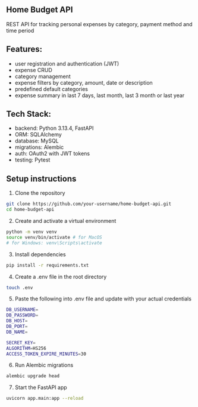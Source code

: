## Home Budget API


REST API for tracking personal expenses by category, payment method and time period


## Features:
- user registration and authentication (JWT)
- expense CRUD
- category management
- expense filters by category, amount, date or description
- predefined default categories
- expense summary in last 7 days, last month, last 3 month or last year


## Tech Stack:
- backend: Python 3.13.4, FastAPI
- ORM: SQLAlchemy
- database: MySQL
- migrations: Alembic
- auth: OAuth2 with JWT tokens
- testing: Pytest


## Setup instructions


1. Clone the repository
```bash
git clone https://github.com/your-username/home-budget-api.git
cd home-budget-api
```


2. Create and activate a virtual environment
```bash
python -m venv venv
source venv/bin/activate # for MacOS 
# for Windows: venv\Scripts\activate
```


3. Install dependencies
```bash
pip install -r requirements.txt
```


4. Create a .env file in the root directory
```bash
touch .env
```


5. Paste the following into .env file and update with your actual credentials
```bash
DB_USERNAME=
DB_PASSWORD=
DB_HOST=
DB_PORT=
DB_NAME=

SECRET_KEY=
ALGORITHM=HS256
ACCESS_TOKEN_EXPIRE_MINUTES=30
```


6. Run Alembic migrations
```bash
alembic upgrade head
```


7. Start the FastAPI app
```bash
uvicorn app.main:app --reload
```